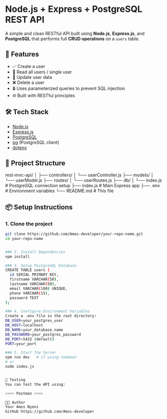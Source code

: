 # Node.js + Express + PostgreSQL REST API

A simple and clean RESTful API built using **Node.js**, **Express.js**, and **PostgreSQL** that performs full **CRUD operations** on a `users` table.

## 🚀 Features

- ✅ Create a user
- 📖 Read all users / single user
- 🔄 Update user data
- ❌ Delete a user
- 🔒 Uses parameterized queries to prevent SQL injection
- 🌐 Built with RESTful principles

## 🛠️ Tech Stack

- [Node.js](https://nodejs.org/)
- [Express.js](https://expressjs.com/)
- [PostgreSQL](https://www.postgresql.org/)
- [pg](https://node-postgres.com/) (PostgreSQL client)
- [dotenv](https://www.npmjs.com/package/dotenv)

## 📁 Project Structure


rest-mvc-api/
│
├── controllers/
│ └── userController.js
├── models/
│ └── userModel.js
├── routes/
│ └── userRoutes.js
├── db/
│ └── index.js # PostgreSQL connection setup
├── index.js # Main Express app
├── .env # Environment variables
└── README.md # This file


## 📦 Setup Instructions

### 1. Clone the project
```bash
git clone https://github.com/Amos-developer/your-repo-name.git
cd your-repo-name


### 2. Install Dependencies
npm install

### 3. Setup PostgreSQL Database
CREATE TABLE users (
  id SERIAL PRIMARY KEY,
  firstname VARCHAR(50),
  lastname VARCHAR(50),
  email VARCHAR(100) UNIQUE,
  phone VARCHAR(15),
  password TEXT
);

### 4. Configure Environment Variables
Create a .env file in the root directory:
DB_USER=your_postgres_user
DB_HOST=localhost
DB_NAME=your_database_name
DB_PASSWORD=your_postgres_password
DB_PORT=5432 (default)
PORT=your_port

### 5. Start the Server
npm run dev   # if using nodemon
# or
node index.js


🧪 Testing
You can test the API using:

>>>> Postman >>>>

🧑‍💻 Author
Your Amos Nyoni
GitHub https://github.com/Amos-developer



